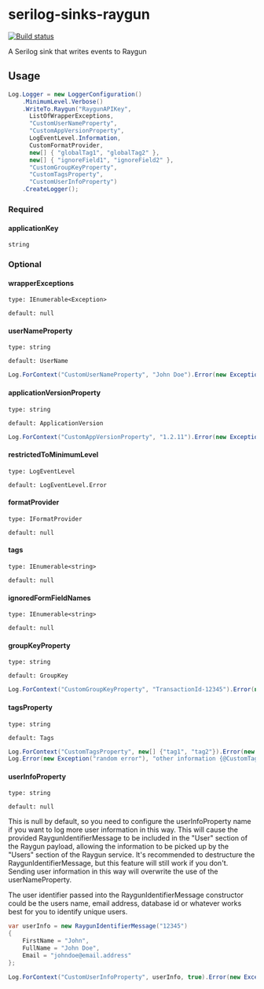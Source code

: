 # serilog-sinks-raygun

[![Build status](https://ci.appveyor.com/api/projects/status/bol0v48ujapxobym/branch/master?svg=true)](https://ci.appveyor.com/project/serilog/serilog-sinks-raygun/branch/master)

A Serilog sink that writes events to Raygun

## Usage

```csharp
Log.Logger = new LoggerConfiguration()
    .MinimumLevel.Verbose()
    .WriteTo.Raygun("RaygunAPIKey",
      ListOfWrapperExceptions,
      "CustomUserNameProperty",
      "CustomAppVersionProperty",
      LogEventLevel.Information,
      CustomFormatProvider,
      new[] { "globalTag1", "globalTag2" },
      new[] { "ignoreField1", "ignoreField2" },
      "CustomGroupKeyProperty",
      "CustomTagsProperty",
	  "CustomUserInfoProperty")
    .CreateLogger();
```
### Required
#### applicationKey
`string`

### Optional
#### wrapperExceptions
`type: IEnumerable<Exception>`

`default: null`

#### userNameProperty
`type: string`

`default: UserName`

```csharp
Log.ForContext("CustomUserNameProperty", "John Doe").Error(new Exception("random error"), "other information");
```

#### applicationVersionProperty
`type: string`

`default: ApplicationVersion`

```csharp
Log.ForContext("CustomAppVersionProperty", "1.2.11").Error(new Exception("random error"), "other information");
```

#### restrictedToMinimumLevel
`type: LogEventLevel`

`default: LogEventLevel.Error`

#### formatProvider
`type: IFormatProvider`

`default: null`

#### tags
`type: IEnumerable<string>`

`default: null`

#### ignoredFormFieldNames
`type: IEnumerable<string>`

`default: null`

#### groupKeyProperty
`type: string`

`default: GroupKey`

```csharp
Log.ForContext("CustomGroupKeyProperty", "TransactionId-12345").Error(new Exception("random error"), "other information");
```

#### tagsProperty
`type: string`

`default: Tags`

```csharp
Log.ForContext("CustomTagsProperty", new[] {"tag1", "tag2"}).Error(new Exception("random error"), "other information");
Log.Error(new Exception("random error"), "other information {@CustomTagsProperty}", new[] {"tag3", "tag4"});
```

#### userInfoProperty
`type: string`

`default: null`

This is null by default, so you need to configure the userInfoProperty name if you want to log more user information in this way. This will cause the provided RaygunIdentifierMessage to be included in the "User" section of the Raygun payload, allowing the information to be picked up by the "Users" section of the Raygun service. It's recommended to destructure the RaygunIdentifierMessage, but this feature will still work if you don't. Sending user information in this way will overwrite the use of the userNameProperty.

The user identifier passed into the RaygunIdentifierMessage constructor could be the users name, email address, database id or whatever works best for you to identify unique users.

```csharp
var userInfo = new RaygunIdentifierMessage("12345")
{
    FirstName = "John",
    FullName = "John Doe",
    Email = "johndoe@email.address"
};

Log.ForContext("CustomUserInfoProperty", userInfo, true).Error(new Exception("random error"), "other information");
```